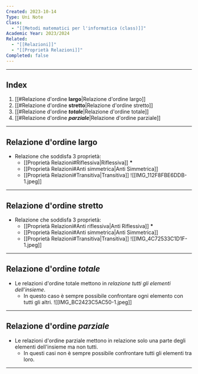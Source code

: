 ```yaml
---
Created: 2023-10-14
Type: Uni Note
Class:
  - "[[Metodi matematici per l'informatica (class)]]"
Academic Year: 2023/2024
Related:
  - "[[Relazioni]]"
  - "[[Proprietà Relazioni]]"
Completed: false
---
```

---
## Index
1. [[#Relazione d'ordine **largo**|Relazione d'ordine largo]]
2. [[#Relazione d'ordine **stretto**|Relazione d'ordine stretto]]
3. [[#Relazione d'ordine ***totale***|Relazione d'ordine totale]]
4. [[#Relazione d'ordine ***parziale***|Relazione d'ordine parziale]]

---
## Relazione d'ordine **largo**
- Relazione che soddisfa 3 proprietà:
	- [[Proprietà Relazioni#Riflessiva|Riflessiva]] **\***
	- [[Proprietà Relazioni#Anti simmetrica|Anti Simmetrica]]
	- [[Proprietà Relazioni#Transitiva|Transitiva]]
	![[IMG_112F8FBE6DDB-1.jpeg]]
---
## Relazione d'ordine **stretto**
- Relazione che soddisfa 3 proprietà:
	- [[Proprietà Relazioni#Anti riflessiva|Anti Riflessiva]] **\***
	- [[Proprietà Relazioni#Anti simmetrica|Anti Simmetrica]]
	- [[Proprietà Relazioni#Transitiva|Transitiva]]
	![[IMG_4C72533C1D1F-1.jpeg]]
---
## Relazione d'ordine ***totale***
- Le relazioni d'ordine totale mettono in *relazione tutti gli elementi dell'insieme*.
	- In questo caso è sempre possibile confrontare ogni elemento con tutti gli altri.
	![[IMG_BC2423C5AC50-1.jpeg]]

---
## Relazione d'ordine ***parziale***
- Le relazioni d'ordine parziale mettono in relazione solo una parte degli elementi dell'insieme ma non tutti. 
	- In questi casi non è sempre possibile confrontare tutti gli elementi tra loro.


---